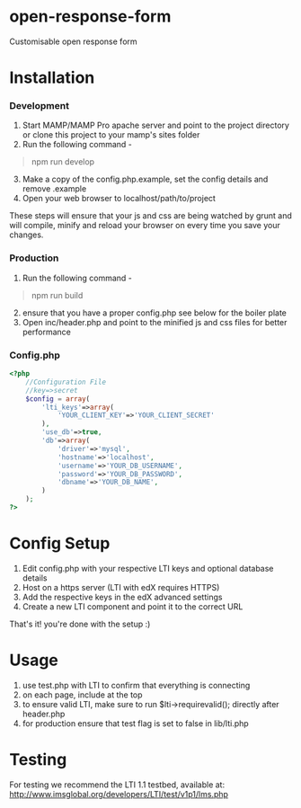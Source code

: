 # open-response-form
Customisable open response form

# Installation

### Development

1. Start MAMP/MAMP Pro apache server and point to the project directory or clone this project to your mamp's sites folder
2. Run the following command -
> npm run develop

3. Make a copy of the config.php.example, set the config details and remove .example
4. Open your web browser to localhost/path/to/project

These steps will ensure that your js and css are being watched by grunt and will compile, minify and reload your browser on every time you save your changes.

### Production

1. Run the following command -
> npm run build

2. ensure that you have a proper config.php see below for the boiler plate
3. Open inc/header.php and point to the minified js and css files for better performance


### Config.php
```php
<?php
	//Configuration File
	//key=>secret
	$config = array(
		'lti_keys'=>array(
			'YOUR_CLIENT_KEY'=>'YOUR_CLIENT_SECRET'
		),
		'use_db'=>true,
		'db'=>array(
			'driver'=>'mysql',
			'hostname'=>'localhost',
			'username'=>'YOUR_DB_USERNAME',
			'password'=>'YOUR_DB_PASSWORD',
			'dbname'=>'YOUR_DB_NAME',
		)
	);
?>
```

# Config Setup
1. Edit config.php with your respective LTI keys and optional database details
2. Host on a https server (LTI with edX requires HTTPS)
3. Add the respective keys in the edX advanced settings
4. Create a new LTI component and point it to the correct URL

That's it! you're done with the setup :)


# Usage
1. use test.php with LTI to confirm that everything is connecting
2. on each page, include <?php require_once('inc/header.php'); ?> at the top
3. to ensure valid LTI, make sure to run $lti->requirevalid(); directly after header.php
4. for production ensure that test flag is set to false in lib/lti.php

# Testing
For testing we recommend the LTI 1.1 testbed, available at: http://www.imsglobal.org/developers/LTI/test/v1p1/lms.php
